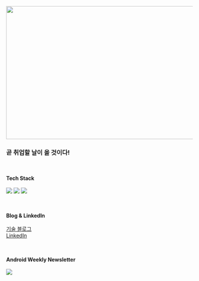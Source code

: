 <!--
**thsamajiki/thsamajiki** is a ✨ _special_ ✨ repository because its `README.md` (this file) appears on your GitHub profile.

Here are some ideas to get you started:

- 🔭 I’m currently working on ...
- 🌱 I’m currently learning ...
- 👯 I’m looking to collaborate on ...
- 🤔 I’m looking for help with ...
- 💬 Ask me about ...
- 📫 How to reach me: ...
- 😄 Pronouns: ...
- ⚡ Fun fact: ...
-->
<img src="https://minimalistquotes.com/posterimages/patience-is-a-key-element-of-success.jpg" width="640px" height="360px">


### 곧 취업할 날이 올 것이다!

<br><br>
<strong>Tech Stack</strong><br><br>
<img src="https://img.shields.io/badge/Android-3DDC84?style=for-the-badge&logo=Android&logoColor=white">
<img src="https://img.shields.io/badge/Java-1E8CBE?style=for-the-badge&logo=Java&logoColor=white">
<img src="https://img.shields.io/badge/Kotlin-7F52FF?style=for-the-badge&logo=Kotlin&logoColor=white">


<br><br>
<strong>Blog & LinkedIn</strong><br><br>
<a href="https://velog.io/@thsamajiki/%EC%86%8C%EA%B0%9C" target="_blank">기술 블로그</a><br>
<a href="https://www.linkedin.com/in/stardust-hoggy-94b0b2247/" target="_blank">LinkedIn</a>


<br><br>
<strong>Android Weekly Newsletter</strong><br><br>
<a href="https://androidweekly.net/" target='_blank'>
<img src="https://img.shields.io/badge/Android Weekly-7672FF?style=for-the-badge&logo=Android Weekly&logoColor=white">
</a>
